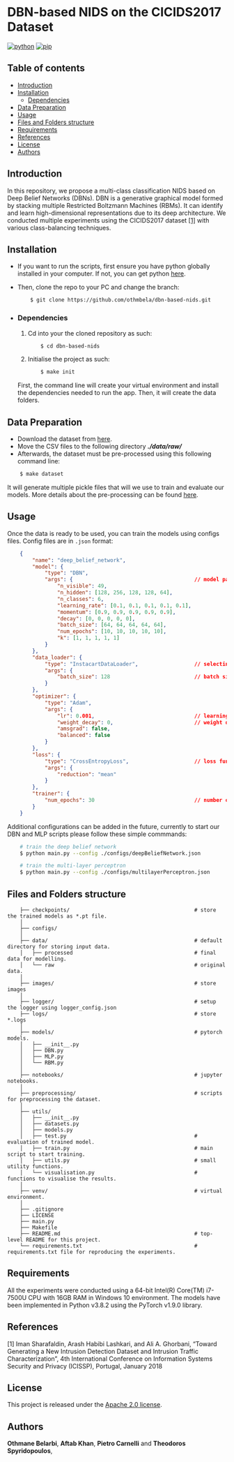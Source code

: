 # DBN-based NIDS on the CICIDS2017 Dataset
[![python](https://img.shields.io/badge/python-3.8.2-blue?style=plastic&logo=python)](https://www.python.org/downloads/release/python-382/)
[![pip](https://img.shields.io/badge/pypi-v22.1-informational?style=plastic&logo=pypi)](https://pypi.org/project/pip/22.1/)


## Table of contents

* [Introduction](#introduction)
* [Installation](#installation)
    * [Dependencies](#dependencies)
* [Data Preparation](#data-preparation)
* [Usage](#usage)
* [Files and Folders structure](#files-and-folders-structure)
* [Requirements](#requirements)
* [References](#references)
* [License](#license)
* [Authors](#authors)


## Introduction

In this repository, we propose a multi-class classification NIDS based on Deep Belief Networks (DBNs). DBN is a generative graphical model formed by stacking multiple Restricted Boltzmann Machines (RBMs). It can identify and learn high-dimensional representations due to its deep architecture. We conducted multiple experiments using the CICIDS2017 dataset [[1]](#1) with various class-balancing techniques.


## Installation

* If you want to run the scripts, first ensure you have python globally installed in your computer. If not, you can get python [here](https://www.python.org).
* Then, clone the repo to your PC and change the branch:
    ```bash
        $ git clone https://github.com/othmbela/dbn-based-nids.git
    ```

* ### Dependencies
    1. Cd into your the cloned repository as such:
        ```bash
            $ cd dbn-based-nids
        ```
    2. Initialise the project as such:
        ```bash
            $ make init
        ```
    First, the command line will create your virtual environment and install the dependencies needed to run the app. Then, it will create the data folders.


## Data Preparation

* Download the dataset from [here](https://www.unb.ca/cic/datasets/ids-2017.html).
* Move the CSV files to the following directory ***./data/raw/***
* Afterwards, the dataset must be pre-processed using this following command line:
```bash
    $ make dataset
```
It will generate multiple pickle files that will we use to train and evaluate our models. More details about the pre-processing can be found [here](preprocessing/README.md#data-pre-processing-of-the-cicids2017).


## Usage

Once the data is ready to be used, you can train the models using configs files. Config files are in `.json` format:
```json
    {
        "name": "deep_belief_network",
        "model": {                                       
            "type": "DBN",
            "args": {                                       // model parameters
                "n_visible": 49,
                "n_hidden": [128, 256, 128, 128, 64],
                "n_classes": 6,
                "learning_rate": [0.1, 0.1, 0.1, 0.1, 0.1],
                "momentum": [0.9, 0.9, 0.9, 0.9, 0.9],
                "decay": [0, 0, 0, 0, 0],
                "batch_size": [64, 64, 64, 64, 64],
                "num_epochs": [10, 10, 10, 10, 10],
                "k": [1, 1, 1, 1, 1]
            }
        },
        "data_loader": {
            "type": "InstacartDataLoader",                  // selecting data loader
            "args": {
                "batch_size": 128                           // batch size
            }
        },
        "optimizer": {
            "type": "Adam",
            "args": {
                "lr": 0.001,                                // learning rate
                "weight_decay": 0,                          // weight decay
                "amsgrad": false,
                "balanced": false
            }
        },
        "loss": {
            "type": "CrossEntropyLoss",                     // loss function
            "args": {
                "reduction": "mean"
            }
        },
        "trainer": {
            "num_epochs": 30                                // number of training epochs
        }
    }
```

Additional configurations can be added in the future, currently to start our DBN and MLP scripts please follow these simple commmands:
```bash
    # train the deep belief network
    $ python main.py --config ./configs/deepBeliefNetwork.json

    # train the multi-layer perceptron
    $ python main.py --config ./configs/multilayerPerceptron.json
```


## Files and Folders structure

```
    ├── checkpoints/                                        # store the trained models as *.pt file.
    │
    ├── configs/
    │
    ├── data/                                               # default directory for storing input data.
    │   ├── processed                                       # final data for modelling.
    │   └── raw                                             # original data.
    │
    ├── images/                                             # store images
    │
    ├── logger/                                             # setup the logger using logger_config.json
    ├── logs/                                               # store *.logs
    │
    ├── models/                                             # pytorch models.
    │   ├── __init__.py
    │   ├── DBN.py
    │   ├── MLP.py
    │   └── RBM.py
    │
    ├── notebooks/                                          # jupyter notebooks.
    │
    ├── preprocessing/                                      # scripts for preprocessing the dataset.
    │
    ├── utils/
    │   ├── __init__.py
    │   ├── datasets.py
    │   ├── models.py
    │   ├── test.py                                         # evaluation of trained model.
    │   ├── train.py                                        # main script to start training.
    │   ├── utils.py                                        # small utility functions.
    │   └── visualisation.py                                # functions to visualise the results.
    │
    ├── venv/                                               # virtual environment.
    │
    ├── .gitignore
    ├── LICENSE
    ├── main.py
    ├── Makefile
    ├── README.md                                           # top-level README for this project.
    └── requirements.txt                                    # requirements.txt file for reproducing the experiments.
```


## Requirements

All the experiments were conducted using a 64-bit Intel(R) Core(TM) i7-7500U CPU with 16GB RAM in Windows 10 environment. The models have been implemented in Python v3.8.2 using the PyTorch v1.9.0 library.


## References
<a id="1">[1]</a> 
Iman Sharafaldin, Arash Habibi Lashkari, and Ali A. Ghorbani, 
“Toward Generating a New Intrusion Detection Dataset and Intrusion Traffic Characterization”,
4th International Conference on Information Systems Security and Privacy (ICISSP), Portugal, January 2018


## License

This project is released under the [Apache 2.0 license](LICENSE).


## Authors

**Othmane Belarbi**, **Aftab Khan**, **Pietro Carnelli** and **Theodoros Spyridopoulos**,

